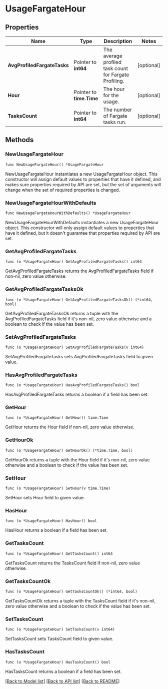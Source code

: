# UsageFargateHour

## Properties

Name | Type | Description | Notes
---- | ---- | ----------- | ------
**AvgProfiledFargateTasks** | Pointer to **int64** | The average profiled task count for Fargate Profiling. | [optional] 
**Hour** | Pointer to **time.Time** | The hour for the usage. | [optional] 
**TasksCount** | Pointer to **int64** | The number of Fargate tasks run. | [optional] 

## Methods

### NewUsageFargateHour

`func NewUsageFargateHour() *UsageFargateHour`

NewUsageFargateHour instantiates a new UsageFargateHour object.
This constructor will assign default values to properties that have it defined,
and makes sure properties required by API are set, but the set of arguments
will change when the set of required properties is changed.

### NewUsageFargateHourWithDefaults

`func NewUsageFargateHourWithDefaults() *UsageFargateHour`

NewUsageFargateHourWithDefaults instantiates a new UsageFargateHour object.
This constructor will only assign default values to properties that have it defined,
but it doesn't guarantee that properties required by API are set.

### GetAvgProfiledFargateTasks

`func (o *UsageFargateHour) GetAvgProfiledFargateTasks() int64`

GetAvgProfiledFargateTasks returns the AvgProfiledFargateTasks field if non-nil, zero value otherwise.

### GetAvgProfiledFargateTasksOk

`func (o *UsageFargateHour) GetAvgProfiledFargateTasksOk() (*int64, bool)`

GetAvgProfiledFargateTasksOk returns a tuple with the AvgProfiledFargateTasks field if it's non-nil, zero value otherwise
and a boolean to check if the value has been set.

### SetAvgProfiledFargateTasks

`func (o *UsageFargateHour) SetAvgProfiledFargateTasks(v int64)`

SetAvgProfiledFargateTasks sets AvgProfiledFargateTasks field to given value.

### HasAvgProfiledFargateTasks

`func (o *UsageFargateHour) HasAvgProfiledFargateTasks() bool`

HasAvgProfiledFargateTasks returns a boolean if a field has been set.

### GetHour

`func (o *UsageFargateHour) GetHour() time.Time`

GetHour returns the Hour field if non-nil, zero value otherwise.

### GetHourOk

`func (o *UsageFargateHour) GetHourOk() (*time.Time, bool)`

GetHourOk returns a tuple with the Hour field if it's non-nil, zero value otherwise
and a boolean to check if the value has been set.

### SetHour

`func (o *UsageFargateHour) SetHour(v time.Time)`

SetHour sets Hour field to given value.

### HasHour

`func (o *UsageFargateHour) HasHour() bool`

HasHour returns a boolean if a field has been set.

### GetTasksCount

`func (o *UsageFargateHour) GetTasksCount() int64`

GetTasksCount returns the TasksCount field if non-nil, zero value otherwise.

### GetTasksCountOk

`func (o *UsageFargateHour) GetTasksCountOk() (*int64, bool)`

GetTasksCountOk returns a tuple with the TasksCount field if it's non-nil, zero value otherwise
and a boolean to check if the value has been set.

### SetTasksCount

`func (o *UsageFargateHour) SetTasksCount(v int64)`

SetTasksCount sets TasksCount field to given value.

### HasTasksCount

`func (o *UsageFargateHour) HasTasksCount() bool`

HasTasksCount returns a boolean if a field has been set.


[[Back to Model list]](../README.md#documentation-for-models) [[Back to API list]](../README.md#documentation-for-api-endpoints) [[Back to README]](../README.md)


